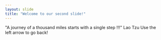 ```yaml
---
layout: slide
title: "Welcome to our second slide!"
---
```

"A journey of a thousand miles starts with a single step !!!" Lao Tzu
Use the left arrow to go back!
